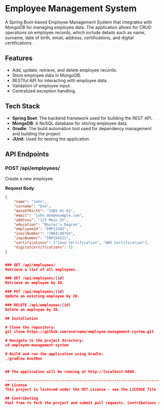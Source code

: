 # Employee Management System

A Spring Boot-based Employee Management System that integrates with MongoDB for managing employee data. The application allows for CRUD operations on employee records, which include details such as name, surname, date of birth, email, address, certifications, and digital certifications.

## Features

- Add, update, retrieve, and delete employee records.
- Store employee data in MongoDB.
- RESTful API for interacting with employee data.
- Validation of employee input.
- Centralized exception handling.

## Tech Stack

- **Spring Boot**: The backend framework used for building the REST API.
- **MongoDB**: A NoSQL database for storing employee data.
- **Gradle**: The build automation tool used for dependency management and building the project.
- **JUnit**: Used for testing the application.

## API Endpoints

### POST /api/employees/
Create a new employee.

**Request Body**:
```json
{
    "name": "John",
    "surname": "Doe",
    "dateOfBirth": "1985-01-01",
    "email": "john.doe@example.com",
    "address": "123 Main St",
    "education": "Master's Degree",
    "employeeId": "EMP12345",
    "inailNumber": "INAIL98765",
    "inpsNumber": "INPS54321",
    "certifications": ["Java Certification", "AWS Certification"],
    "digitalCertifications": []
}


### GET /api/employees/
Retrieve a list of all employees.

### GET /api/employees/{id}
Retrieve an employee by ID.

### PUT /api/employees/{id}
Update an existing employee by ID.

### DELETE /api/employees/{id}
Delete an employee by ID.

## Installation

# Clone the repository:
git clone https://github.com/username/employee-management-system.git

# Navigate to the project directory:
cd employee-management-system

# Build and run the application using Gradle:
./gradlew bootRun


## The application will be running at http://localhost:8080.

------------------------------------------------------------------------------------------
## License
This project is licensed under the MIT License - see the LICENSE file for details.

## Contributing
Feel free to fork the project and submit pull requests. Contributions are always welcome!